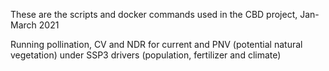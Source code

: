 These are the scripts and docker commands used in the CBD project, Jan-March 2021

Running pollination, CV and NDR for current and PNV (potential natural vegetation) under SSP3 drivers (population, fertilizer and climate)
